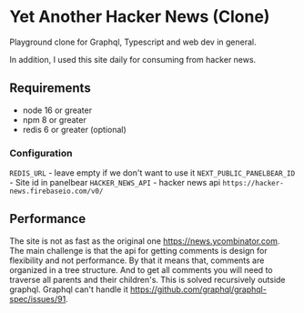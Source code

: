 # Yet Another Hacker News (Clone)

Playground clone for Graphql, Typescript and web dev in general.

In addition, I used this site daily for consuming from hacker news.

## Requirements

- node 16 or greater
- npm 8 or greater
- redis 6 or greater (optional)

### Configuration 

`REDIS_URL` - leave empty if we don't want to use it
`NEXT_PUBLIC_PANELBEAR_ID` - Site id in panelbear
`HACKER_NEWS_API` - hacker news api `https://hacker-news.firebaseio.com/v0/`

## Performance

The site is not as fast as the original one https://news.ycombinator.com. The main challenge is that the api for getting
comments is design for flexibility and not performance. By that it means that, comments are organized in a tree structure.
And to get all comments you will need to traverse all parents and their children's. This is solved recursively outside
graphql. Graphql can't handle it https://github.com/graphql/graphql-spec/issues/91.